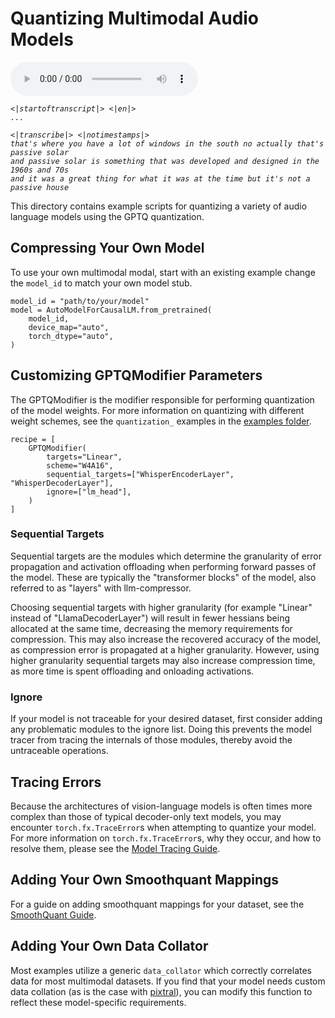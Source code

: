# Quantizing Multimodal Audio Models #

<audio controls>
    <source src="https://datasets-server.huggingface.co/cached-assets/MLCommons/peoples_speech/--/f10597c5d3d3a63f8b6827701297c3afdf178272/--/clean/test/0/audio/audio.wav?Expires=1738010344&Signature=V6eMq7mQo1~wrkdswghsWaf9aklEQwoqw8FwJUiHAL75K7BcarTepBYcQkFIRi6usgU5J0TlX~wBwIlobAE7GzEXTUI7j5KA1MbFTiLo-nIYiq-WpA70EHW3mGy5HyCm01wKD49ngQDOgHX0-NrvTuXJCkTBhfYBwbQ5QsM8Wv3sbgEyadE~RMEGJLTfQL5fzQp3l1FWMdGuBJHDqSZa1SzTbOJYfmNQjGlfgWpm8Fhf5KWDl1NQSgWaiWRC0evbxt~C9Z8sEYwIEma7tTJafWqc2T9Awn8RdMqNKXnqSZ-mQBBxWVAV9cJbGKsj5JXJJwMPl23AUpzfSale71602g__&Key-Pair-Id=K3EI6M078Z3AC3">
    Your browser does not support the audio element.
</audio>
<em>

``` 
<|startoftranscript|> <|en|>
...

<|transcribe|> <|notimestamps|>
that's where you have a lot of windows in the south no actually that's passive solar
and passive solar is something that was developed and designed in the 1960s and 70s
and it was a great thing for what it was at the time but it's not a passive house
```
</em>

This directory contains example scripts for quantizing a variety of audio language models using the GPTQ quantization.

## Compressing Your Own Model ##
To use your own multimodal modal, start with an existing example change the `model_id` to match your own model stub.
```python3
model_id = "path/to/your/model"
model = AutoModelForCausalLM.from_pretrained(
    model_id,
    device_map="auto",
    torch_dtype="auto",
)
```

## Customizing GPTQModifier Parameters ##
The GPTQModifier is the modifier responsible for performing quantization of the model weights. For more information on quantizing with different weight schemes, see the `quantization_` examples in the [examples folder](/examples/).

```python3
recipe = [
    GPTQModifier(
        targets="Linear",
        scheme="W4A16",
        sequential_targets=["WhisperEncoderLayer", "WhisperDecoderLayer"],
        ignore=["lm_head"],
    )
]
```

### Sequential Targets ###
Sequential targets are the modules which determine the granularity of error propagation and activation offloading when performing forward passes of the model. These are typically the "transformer blocks" of the model, also referred to as "layers" with llm-compressor.

Choosing sequential targets with higher granularity (for example "Linear" instead of "LlamaDecoderLayer") will result in fewer hessians being allocated at the same time, decreasing the memory requirements for compression. This may also increase the recovered accuracy of the model, as compression error is propagated at a higher granularity. However, using higher granularity sequential targets may also increase compression time, as more time is spent offloading and onloading activations.

### Ignore ###
If your model is not traceable for your desired dataset, first consider adding any problematic modules to the ignore list. Doing this prevents the model tracer from tracing the internals of those modules, thereby avoid the untraceable operations.

## Tracing Errors ##
Because the architectures of vision-language models is often times more complex than those of typical decoder-only text models, you may encounter `torch.fx.TraceError`s when attempting to quantize your model. For more information on `torch.fx.TraceError`s, why they occur, and how to resolve them, please see the [Model Tracing Guide](/src/llmcompressor/transformers/tracing/GUIDE.md).

## Adding Your Own Smoothquant Mappings ##
For a guide on adding smoothquant mappings for your dataset, see the [SmoothQuant Guide](/src/llmcompressor/modifiers/smoothquant/README.md).

## Adding Your Own Data Collator ##
Most examples utilize a generic `data_collator` which correctly correlates data for most multimodal datasets. If you find that your model needs custom data collation (as is the case with [pixtral](/examples/multimodal_vision/pixtral_example.py)), you can modify this function to reflect these model-specific requirements.